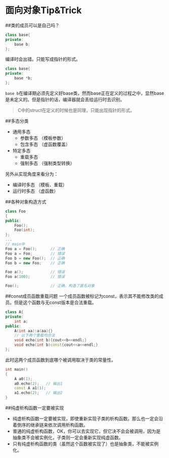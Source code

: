 面向对象Tip&Trick
=========
##类的成员可以是自己吗？
```cpp
class base{
private:
	base b;
};
```
编译时会出错。只能写成指针的形式。
```cpp
class base{
private:
	base *b;
};
```
`base b`在编译期必须先定义好base类，然而base正在定义的过程之中，显然base是未定义的。但是指针的话，编译器就会丢给运行时去识别。
>C中的struct在定义的时候也是同理，只能出现指针的形式。

##多态分类
- 通用多态
  - 参数多态 （模板参数）
  - 包含多态 （虚函数覆盖）
- 特定多态
  - 重载多态
  - 强制多态 （强制类型转换）
  
另外从实现角度来看分为：
- 编译时多态 （模板、重载）
- 运行时多态 （虚函数）

##各种对象构造方式
```cpp
class Foo
{
public:
	Foo();
	Foo(int);
};
...
// main中
Foo a = Foo(); 		// 正确
Foo a = Foo;		// 错误
Foo b = new Foo();	// 正确
Foo b = new Foo;	// 正确

Foo a();			// 错误
Foo a(100);			// 错误

Foo();				// 正确，构造了匿名对象
```
##const成员函数重载问题
一个成员函数被标记为const，表示其不能修改类的成员。但是这个函数与无const版本是合法重载。
```cpp
class A{
private:
    int a;
public:
    A(int aa):a(aa){}
    // 以下两个重载均合法
    void echo(int b){cout<<b<<endl;}
    void echo(int b)const{cout<<a<<endl;}
};
```
此时这两个成员函数到底哪个被调用取决于类的常量性。
```cpp
int main()
{
	A a0(1);
	a0.echo(2);   // 输出1
	const A a1(1);
	a1.echo(2);   // 输出2
}

```
##纯虚析构函数一定要被实现
- 纯虚析构函数一定要被实现，即使重新实现子类的析构函数。那么也一定会沿着倒序的继承链来依次调用析构函数。
- 普通的纯虚析构函数，OK，你可以去实现它，但它决不会会被调用，因为是抽象类不会被实例化，子类则一定会重新实现纯虚函数。
- 只有纯虚析构函数的类（虽然这个函数被实现了）也是抽象类，不能被实例化。


